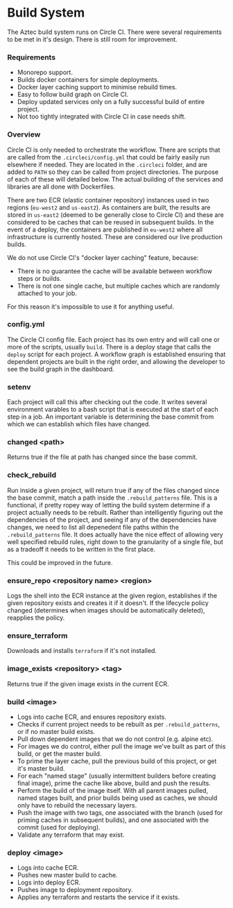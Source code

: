# Build System

The Aztec build system runs on Circle CI. There were several requirements to be met in it's design. There is still room for improvement.

### Requirements

- Monorepo support.
- Builds docker containers for simple deployments.
- Docker layer caching support to minimise rebuild times.
- Easy to follow build graph on Circle CI.
- Deploy updated services only on a fully successful build of entire project.
- Not too tightly integrated with Circle CI in case needs shift.

### Overview

Circle CI is only needed to orchestrate the workflow. There are scripts that are called from the `.circleci/config.yml` that could be fairly easily run elsewhere if needed. They are located in the `.circleci` folder, and are added to `PATH` so they can be called from project directories. The purpose of each of these will detailed below. The actual building of the services and libraries are all done with Dockerfiles.

There are two ECR (elastic container repository) instances used in two regions (`eu-west2` and `us-east2`). As containers are built, the results are stored in `us-east2` (deemed to be generally close to Circle CI) and these are considered to be caches that can be reused in subsequent builds. In the event of a deploy, the containers are published in `eu-west2` where all infrastructure is currently hosted. These are considered our live production builds.

We do not use Circle CI's "docker layer caching" feature, because:

- There is no guarantee the cache will be available between workflow steps or builds.
- There is not one single cache, but multiple caches which are randomly attached to your job.

For this reason it's impossible to use it for anything useful.

### config.yml

The Circle CI config file. Each project has its own entry and will call one or more of the scripts, usually `build`. There is a deploy stage that calls the `deploy` script for each project. A workflow graph is established ensuring that dependent projects are built in the right order, and allowing the developer to see the build graph in the dashboard.

### setenv

Each project will call this after checking out the code. It writes several environment varables to a bash script that is executed at the start of each step in a job. An important variable is determining the base commit from which we can establish which files have changed.

### changed \<path>

Returns true if the file at path has changed since the base commit.

### check_rebuild

Run inside a given project, will return true if any of the files changed since the base commit, match a path inside the `.rebuild_patterns` file. This is a functional, if pretty ropey way of letting the build system determine if a project actually needs to be rebuilt. Rather than intelligently figuring out the dependencies of the project, and seeing if any of the dependencies have changes, we need to list all depenedent file paths within the `.rebuild_patterns` file. It does actually have the nice effect of allowing very well specified rebuild rules, right down to the granularity of a single file, but as a tradeoff it needs to be written in the first place.

This could be improved in the future.

### ensure_repo \<repository name> \<region>

Logs the shell into the ECR instance at the given region, establishes if the given repository exists and creates it if it doesn't. If the lifecycle policy changed (determines when images should be automatically deleted), reapplies the policy.

### ensure_terraform

Downloads and installs `terraform` if it's not installed.

### image_exists \<repository> \<tag>

Returns true if the given image exists in the current ECR.

### build \<image>

- Logs into cache ECR, and ensures repository exists.
- Checks if current project needs to be rebuilt as per `.rebuild_patterns`, or if no master build exists.
- Pull down dependent images that we do not control (e.g. alpine etc).
- For images we do control, either pull the image we've built as part of this build, or get the master build.
- To prime the layer cache, pull the previous build of this project, or get it's master build.
- For each "named stage" (usually intermittent builders before creating final image), prime the cache like above, build and push the results.
- Perform the build of the image itself. With all parent images pulled, named stages built, and prior builds being used as caches, we should only have to rebuild the necessary layers.
- Push the image with two tags, one associated with the branch (used for priming caches in subsequent builds), and one associated with the commit (used for deploying).
- Validate any terraform that may exist.

### deploy \<image>

- Logs into cache ECR.
- Pushes new master build to cache.
- Logs into deploy ECR.
- Pushes image to deployment repository.
- Applies any terraform and restarts the service if it exists.
